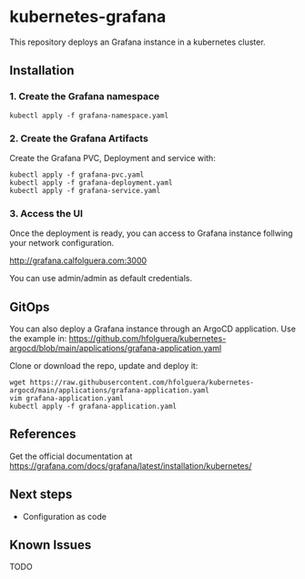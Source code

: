 # kubernetes-grafana
This repository deploys an Grafana instance in a kubernetes cluster.

## Installation
### 1. Create the Grafana namespace
```
kubectl apply -f grafana-namespace.yaml
```

### 2. Create the Grafana Artifacts
Create the Grafana PVC, Deployment and service with:
```
kubectl apply -f grafana-pvc.yaml
kubectl apply -f grafana-deployment.yaml
kubectl apply -f grafana-service.yaml
```

### 3. Access the UI
Once the deployment is ready, you can access to Grafana instance follwing your network configuration.

http://grafana.calfolguera.com:3000

You can use admin/admin as default credentials.

## GitOps
You can also deploy a Grafana instance through an ArgoCD application.
Use the example in: https://github.com/hfolguera/kubernetes-argocd/blob/main/applications/grafana-application.yaml

Clone or download the repo, update and deploy it:
```
wget https://raw.githubusercontent.com/hfolguera/kubernetes-argocd/main/applications/grafana-application.yaml
vim grafana-application.yaml
kubectl apply -f grafana-application.yaml
```

## References
Get the official documentation at https://grafana.com/docs/grafana/latest/installation/kubernetes/

## Next steps
* Configuration as code

## Known Issues
TODO
